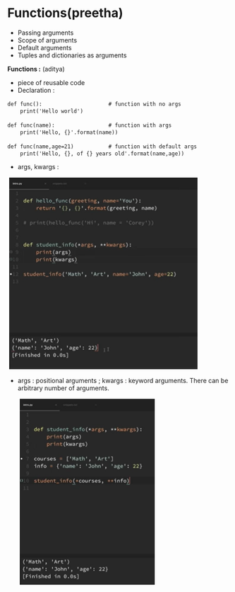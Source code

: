
# Functions(preetha)
- Passing arguments
- Scope of arguments
- Default arguments
- Tuples and dictionaries as arguments



**Functions :** (aditya)

* piece of reusable code
* Declaration :

```python3
def func():						# function with no args			
	print('Hello world')
	
def func(name):					# function with args
	print('Hello, {}'.format(name))
	
def func(name,age=21)			# function with default args
	print('Hello, {}, of {} years old'.format(name,age))
```

* args, kwargs :

![args](images/1.PNG)

* args : positional arguments ; kwargs : keyword arguments. There can be arbitrary number of arguments.

  ![kwargs](images/2.PNG) 
